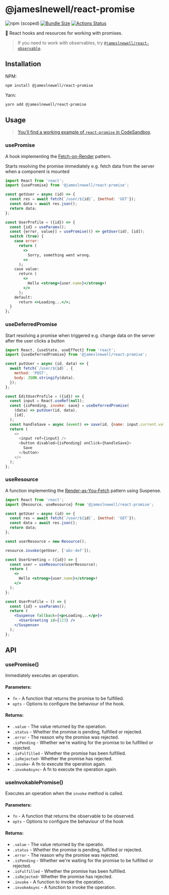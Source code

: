 # @jameslnewell/react-promise

![npm (scoped)](https://img.shields.io/npm/v/@jameslnewell/react-promise.svg)
[![Bundle Size](https://badgen.net/bundlephobia/minzip/@jameslnewell/react-promise)](https://bundlephobia.com/result?p=@jameslnewell/react-promise)
[![Actions Status](https://github.com/jameslnewell/react/workflows/main/badge.svg)](https://github.com/jameslnewell/react-promise/actions)

🎣 React hooks and resources for working with promises.

> If you need to work with observables, try [`@jameslnewell/react-observable`](https://github.com/jameslnewell/react-observable).

## Installation

NPM:

```bash
npm install @jameslnewell/react-promise
```

Yarn:

```bash
yarn add @jameslnewell/react-promise
```

## Usage

> [You'll find a working example of `react-promise` in CodeSandbox](https://codesandbox.io/s/jameslnewellreactpromise-xe0om).

### usePromise

A hook implementing the [Fetch-on-Render](https://reactjs.org/docs/concurrent-mode-suspense.html#approach-1-fetch-on-render-not-using-suspense) pattern.

Starts resolving the promise immediately e.g. fetch data from the server when a component is mounted

```jsx
import React from 'react';
import {usePromise} from '@jameslnewell/react-promise';

const getUser = async (id) => {
  const res = await fetch(`/user/${id}`, {method: 'GET'});
  const data = await res.json();
  return data;
};

const UserProfile = ({id}) => {
  const {id} = useParams();
  const {error, value}] = usePromise(() => getUser(id), [id]);
  switch (true) {
    case error:
      return (
        <>
          Sorry, something went wrong.
        <>
      );
    case value:
      return (
        <>
          Hello <strong>{user.name}</strong>!
        </>
      );
    default:
      return <>Loading...</>;
  }
};

```

### useDeferredPromise

Start resolving a promise when triggered e.g. change data on the server after the user clicks a button

```js
import React, {useState, useEffect} from 'react';
import {useDeferredPromise} from '@jameslnewell/react-promise';

const putUser = async (id, data) => {
  await fetch(`/user/${id}`, {
    method: 'POST',
    body: JSON.stringify(data),
  });
};

const EditUserProfile = ({id}) => {
  const input = React.useRef(null);
  const {isPending, invoke: save} = useDeferredPromise(
    (data) => putUser(id, data),
    [id],
  );
  const handleSave = async (event) => save(id, {name: input.current.value});
  return (
    <>
      <input ref={input} />
      <button disabled={isPending} onClick={handleSave}>
        Save
      </button>
    </>
  );
};
```

### useResource

A function implementing the [Render-as-You-Fetch](https://reactjs.org/docs/concurrent-mode-suspense.html#approach-3-render-as-you-fetch-using-suspense) pattern using Suspense.

```jsx
import React from 'react';
import {Resource, useResource} from '@jameslnewell/react-promise';

const getUser = async (id) => {
  const res = await fetch(`/user/${id}`, {method: 'GET'});
  const data = await res.json();
  return data;
};

const userResource = new Resource();

resource.invoke(getUser, ['abc-def']);

const UserGreeting = ({id}) => {
  const user = useResource(userResource);
  return (
    <>
      Hello <strong>{user.name}</strong>!
    </>
  );
};

const UserProfile = () => {
  const {id} = useParams();
  return (
    <Suspense fallback={<p>Loading...</p>}>
      <UserGreeting id={123} />
    </Suspense>
  );
};
```

## API

### usePromise()

Immediately executes an operation.

#### Parameters:

- `fn` - A function that returns the promise to be fulfilled.
- `opts` - Options to configure the behaviour of the hook.

#### Returns:

- `.value` - The value returned by the operation.
- `.status` - Whether the promise is pending, fulfilled or rejected.
- `.error` - The reason why the promise was rejected.
- `.isPending` - Whether we're waiting for the promise to be fulfilled or rejected.
- `.isFulfilled` - Whether the promise has been fulfilled.
- `.isRejected`- Whether the promise has rejected.
- `.invoke`- A fn to execute the operation again.
- `.invokeAsync`- A fn to execute the operation again.

### useInvokablePromise()

Executes an operation when the `invoke` method is called.

#### Parameters:

- `fn` - A function that returns the observable to be observed.
- `opts` - Options to configure the behaviour of the hook

#### Returns:

- `.value` - The value returned by the operatio.
- `.status` - Whether the promise is pending, fulfilled or rejected.
- `.error` - The reason why the promise was rejected.
- `.isPending` - Whether we're waiting for the promise to be fulfilled or rejected.
- `.isFulfilled` - Whether the promise has been fulfilled.
- `.isRejected`- Whether the promise has rejected.
- `.invoke` - A function to invoke the operation.
- `.invokeAsync` - A function to invoke the operation.
